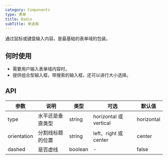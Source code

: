 ```yaml
---
category: Components
type: 表单
title: Radio  
subTitle: 单选框
---
```


通过鼠标或键盘输入内容，是最基础的表单域的包装。

## 何时使用
- 需要用户输入表单域内容时。
- 提供组合型输入框，带搜索的输入框，还可以进行大小选择。



## API 
| 参数        | 说明             | 类型    | 可选                   | 默认值     |
| ----------- | ---------------- | ------- | ---------------------- | ---------- |
| type        | 水平还是垂直类型 | string  | horizontal 或 vertical | horizontal |
| orientation | 分割线标题的位置 | string  | left、right 或 center  | center     |
| dashed      | 是否虚线         | boolean | -                      | false      |